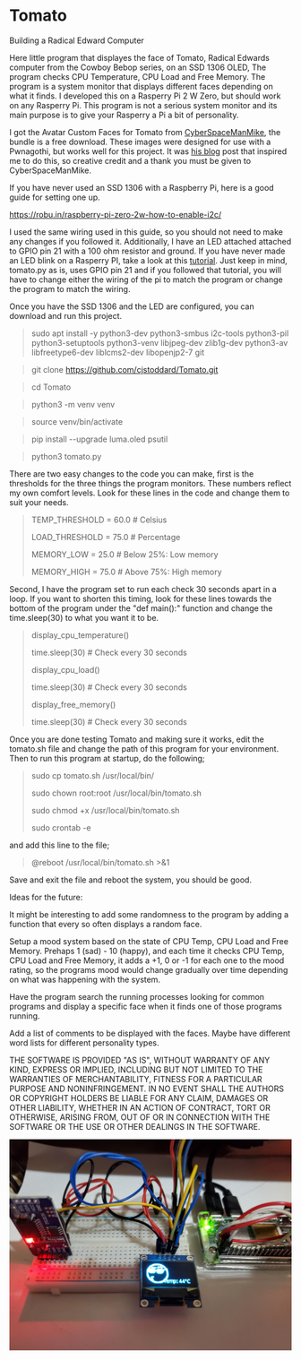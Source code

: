 # Tomato
Building a Radical Edward Computer

Here little program that displayes the face of Tomato, Radical Edwards computer from the Cowboy Bebop series, on an SSD 1306 OLED, The program checks CPU Temperature, CPU Load and Free Memory. The program is a system monitor that displays different faces depending on what it finds. I developed this on a Rasperry Pi 2 W Zero, but should work on any Rasperry Pi. This program is not a serious system monitor and  its main purpose is to give your Rasperry a Pi a bit of personality.

I got the Avatar Custom Faces for Tomato from [CyberSpaceManMike](https://cyberspacemanmike.com/product/radical-edwards-avatar-custom-faces-for-the-custom-faces-mod-and-radical-edward-pwnagotchi-cyberdeck/), the bundle is a free download. These images were designed for use with a Pwnagothi, but works well for this project. It was [his blog](https://cyberspacemanmike.com/2024/01/18/radical-edwards-pwnagotchi-cyberdeck/) post that inspired me to do this, so creative credit and a thank you must be given to CyberSpaceManMike.

If you have never used an SSD 1306 with a Raspberry Pi, here is a good guide for setting one up.

https://robu.in/raspberry-pi-zero-2w-how-to-enable-i2c/

I used the same wiring used in this guide, so you should not need to make any changes if you followed it. Additionally, I have an LED attached attached to GPIO pin 21 with a 100 ohm resistor and ground. If you have never made an LED blink on a Rasperry PI, take a look at this [tutorial](https://raspberrypihq.com/making-a-led-blink-using-the-raspberry-pi-and-python/). Just keep in mind, tomato.py as is, uses GPIO pin 21 and if you followed that tutorial, you will have to change either the wiring of the pi to match the program or change the program to match the wiring.

Once you have the SSD 1306 and the LED are configured, you can download and run this project.

> sudo apt install -y python3-dev python3-smbus i2c-tools python3-pil python3-setuptools python3-venv libjpeg-dev zlib1g-dev python3-av libfreetype6-dev liblcms2-dev libopenjp2-7 git

> git clone https://github.com/cjstoddard/Tomato.git

> cd Tomato

> python3 -m venv venv

> source venv/bin/activate

> pip install --upgrade luma.oled psutil

> python3 tomato.py

There are two easy changes to the code you can make, first is the thresholds for the three things the program monitors. These numbers reflect my own comfort levels. Look for these lines in the code and change them to suit your needs.

> TEMP_THRESHOLD = 60.0  # Celsius
>
> LOAD_THRESHOLD = 75.0  # Percentage
>
> MEMORY_LOW = 25.0  # Below 25%: Low memory
>
> MEMORY_HIGH = 75.0  # Above 75%: High memory

Second, I have the program set to run each check 30 seconds apart in a loop. If you want to shorten this timing, look for these lines towards the bottom of the program under the  "def main():" function and change the time.sleep(30) to what you want it to be.

> display_cpu_temperature()
>
> time.sleep(30)  # Check every 30 seconds
>
> display_cpu_load()
>
> time.sleep(30)  # Check every 30 seconds
>
> display_free_memory()
>
> time.sleep(30)  # Check every 30 seconds

Once you are done testing Tomato and making sure it works, edit the tomato.sh file and change the path of this program for your environment. Then to run this program at startup, do the following;

> sudo cp tomato.sh /usr/local/bin/
>
> sudo chown root:root /usr/local/bin/tomato.sh
>
> sudo chmod +x /usr/local/bin/tomato.sh
>
> sudo crontab -e

and add this line to the file;

> @reboot /usr/local/bin/tomato.sh >&1

Save and exit the file and reboot the system, you should be good.

Ideas for the future:

It might be interesting to add some randomness to the program by adding a function that every so often displays a random face.

Setup a mood system based on the state of CPU Temp, CPU Load and Free Memory. Prehaps 1 (sad) - 10 (happy), and each time it checks CPU Temp, CPU Load and Free Memory, it adds a +1, 0 or -1 for each one to the mood rating, so the programs mood would change gradually over time depending on what was happening with the system.

Have the program search the running processes looking for common programs and display a specific face when it finds one of those programs running.

Add a list of comments to be displayed with the faces. Maybe have different word lists for different personality types.

THE SOFTWARE IS PROVIDED "AS IS", WITHOUT WARRANTY OF ANY KIND, EXPRESS OR
IMPLIED, INCLUDING BUT NOT LIMITED TO THE WARRANTIES OF MERCHANTABILITY,
FITNESS FOR A PARTICULAR PURPOSE AND NONINFRINGEMENT. IN NO EVENT SHALL THE
AUTHORS OR COPYRIGHT HOLDERS BE LIABLE FOR ANY CLAIM, DAMAGES OR OTHER
LIABILITY, WHETHER IN AN ACTION OF CONTRACT, TORT OR OTHERWISE, ARISING FROM,
OUT OF OR IN CONNECTION WITH THE SOFTWARE OR THE USE OR OTHER DEALINGS IN THE
SOFTWARE.

![alt text](https://raw.githubusercontent.com/cjstoddard/Tomato/refs/heads/main/Tomato.jpg)
